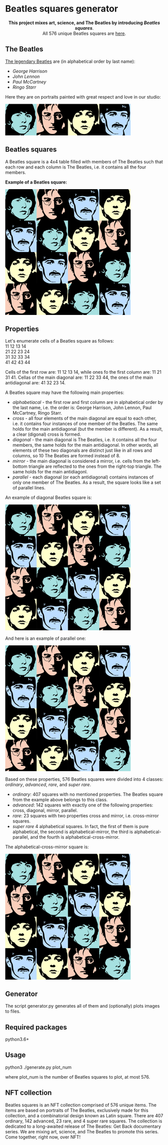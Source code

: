 # Beatles squares generator

<p align="center">
<b>This project mixes art, science, and The Beatles by introducing <i>Beatles squares</i></b>.
<br>
All 576 unique Beatles squares are <a href="images/BeatlesSquares/">here</a>.
</p>

## The Beatles

[The legendary Beatles](https://en.wikipedia.org/wiki/The_Beatles) are (in alphabetical order by last name):
- *George Harrison*
- *John Lennon*
- *Paul McCartney*
- *Ringo Starr*

Here they are on portraits painted with great respect and love in our studio:

<img src="images/Beatles/Beatles.png" width="400" height="100">

## Beatles squares

A Beatles square is a 4x4 table filled with members of The Beatles such that each row and each column is The Beatles, i.e. it contains all the four members.

**Example of a Beatles square:**

<img src="images/BeatlesSquares/042_ordin.png" width="400" height="400">

## Properties

Let's enumerate cells of a Beatles square as follows:  
11 12 13 14  
21 22 23 24  
31 32 33 34  
41 42 43 44  

Cells of the first row are: 11 12 13 14, while ones fo the first column are: 11 21 31 41. Cellas of the main diagonal are: 11 22 33 44, the ones of the main antidiagonal are: 41 32 23 14.

A Beatles square may have the following main properties:
- *alphabetiacal* - the first row and first column are in alphabetical order by the last name, i.e. the order is: George Harrison, John Lennon, Paul McCartney, Ringo Starr.
- *cross* - all four elements of the main diagonal are equal to each other, i.e. it contains four instances of one member of the Beatles. The same holds for the main antidiagonal (but the member is different). As a result, a clear (digonal) cross is formed. 
- *diagonal* - the main diagonal is The Beatles, i.e. it contains all the four members, the same holds for the main antidiagonal. In other words, all elements of these two diagonals are distinct just like in all rows and columns, so 10 The Beatles are formed instead of 8.
- *mirror* -  the main diagonal is considered a mirror, i.e. cells from the left-bottom triangle are reflected to the ones from the right-top triangle. The same holds for the main antidiagonl.
- *parallel* - each diagonal (or each antidiagonal) contains instances of only one member of The Beatles. As a result, the square looks like a set of parallel lines.

An example of diagonal Beatles square is:

<img src="images/BeatlesSquares/021_diag.png" width="400" height="400">

And here is an example of parallel one:

<img src="images/BeatlesSquares/018_parall.png" width="400" height="400">

Based on these properties, 576 Beatles squares were divided into 4 classes: *ordinary*, *advanced*, *rare*, and *super rare*.
- *ordinary*: 407 squares with no mentioned properties. The Beatles square from the example above belongs to this class.
- *advanced*: 142 squares with exactly one of the following properties: cross, diagonal, mirror, parallel.
- *rare*: 23 squares with two properties cross and mirror, i.e. cross-mirror squares.
- *super rare* 4 alphabetical squares. In fact, the first of them is pure alphabetical, the second is alphabetical-mirror, the third is alphabetical-parallel, and the fourth is alphabetical-cross-mirror.

The alphabetical-cross-mirror square is:

<img src="images/BeatlesSquares/001_alph-cross-mirror.png" alt="Beatles" width="400" height="400">

## Generator

The script generator.py generates all of them and (optionally) plots images to files.

## Required packages

python3.6+

## Usage

python3 ./generate.py plot_num

where plot_num is the number of Beatles squares to plot, at most 576.

## NFT collection

Beatles squares is an NFT collection comprised of 576 unique items. The items are based on portraits of The Beatles, exclusively made for this collection, and a combinatorial design known as Latin square. There are 407 ordinary, 142 advanced, 23 rare, and 4 super rare squares. The collection is dedicated to a long-awaited release of The Beatles: Get Back documentary series. We are mixing art, science, and The Beatles to promote this series. Come together, right now, over NFT!

